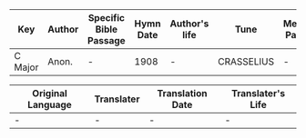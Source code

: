 Key | Author   | Specific Bible Passage     |Hymn Date |Author's life |Tune |Metrical Pattern   |Composer/Source
-- | --------- | ---------------------------|----------|--------------|-----|-------------------|-------------  
C Major |Anon. |- |1908 |- |CRASSELIUS |- |Crasselius

Original Language | Translater | Translation Date   | Translater's Life  
----------------- | --------- | --------------------|-------------     
\- |- |- |-
